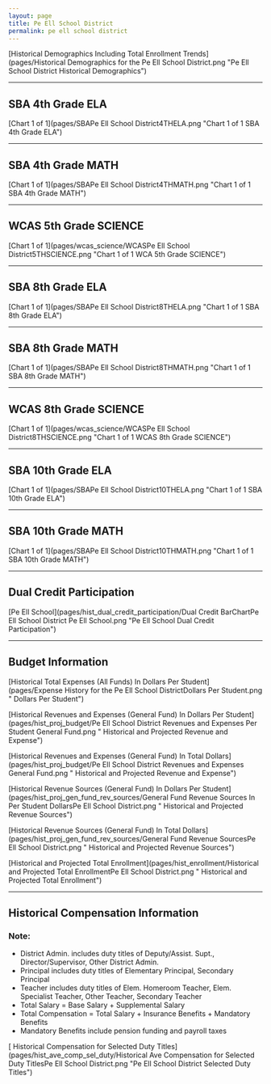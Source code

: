 ```yaml
---
layout: page
title: Pe Ell School District
permalink: pe ell school district
---
```



[Historical Demographics Including Total Enrollment Trends](pages/Historical Demographics for the Pe Ell School District.png "Pe Ell School District Historical Demographics")

___

## SBA 4th Grade ELA

[Chart 1 of 1](pages/SBAPe Ell School District4THELA.png "Chart 1 of 1 SBA 4th Grade ELA")


___

## SBA 4th Grade MATH

[Chart 1 of 1](pages/SBAPe Ell School District4THMATH.png "Chart 1 of 1 SBA 4th Grade MATH")


___

## WCAS 5th Grade SCIENCE

[Chart 1 of 1](pages/wcas_science/WCASPe Ell School District5THSCIENCE.png "Chart 1 of 1 WCA 5th Grade SCIENCE")


___

## SBA 8th Grade ELA

[Chart 1 of 1](pages/SBAPe Ell School District8THELA.png "Chart 1 of 1 SBA 8th Grade ELA")


___

## SBA 8th Grade MATH

[Chart 1 of 1](pages/SBAPe Ell School District8THMATH.png "Chart 1 of 1 SBA 8th Grade MATH")


___

## WCAS 8th Grade SCIENCE

[Chart 1 of 1](pages/wcas_science/WCASPe Ell School District8THSCIENCE.png "Chart 1 of 1 WCAS 8th Grade SCIENCE")


___

## SBA 10th Grade ELA

[Chart 1 of 1](pages/SBAPe Ell School District10THELA.png "Chart 1 of 1 SBA 10th Grade ELA")


___

## SBA 10th Grade MATH

[Chart 1 of 1](pages/SBAPe Ell School District10THMATH.png "Chart 1 of 1 SBA 10th Grade MATH")


___

## Dual Credit Participation

[Pe Ell School](pages/hist_dual_credit_participation/Dual Credit BarChartPe Ell School District Pe Ell School.png "Pe Ell School Dual Credit Participation")


___

## Budget Information

[Historical Total Expenses (All Funds) In Dollars Per Student](pages/Expense History for the Pe Ell School DistrictDollars Per Student.png " Dollars Per Student")

[Historical Revenues and Expenses (General Fund) In Dollars Per Student](pages/hist_proj_budget/Pe Ell School District Revenues and Expenses Per Student General Fund.png " Historical and Projected Revenue and Expense")

[Historical Revenues and Expenses (General Fund) In Total Dollars](pages/hist_proj_budget/Pe Ell School District Revenues and Expenses General Fund.png " Historical and Projected Revenue and Expense")

[Historical Revenue Sources (General Fund) In Dollars Per Student](pages/hist_proj_gen_fund_rev_sources/General Fund Revenue Sources In Per Student DollarsPe Ell School District.png " Historical and Projected Revenue Sources")

[Historical Revenue Sources (General Fund) In Total Dollars](pages/hist_proj_gen_fund_rev_sources/General Fund Revenue SourcesPe Ell School District.png " Historical and Projected Revenue Sources")

[Historical and Projected Total Enrollment](pages/hist_enrollment/Historical and Projected Total EnrollmentPe Ell School District.png " Historical and Projected Total Enrollment")


___

## Historical Compensation Information
### Note:
- District Admin. includes duty titles of Deputy/Assist. Supt., Director/Supervisor, Other District Admin.
- Principal includes duty titles of Elementary Principal, Secondary Principal
- Teacher includes duty titles of Elem. Homeroom Teacher, Elem. Specialist Teacher, Other Teacher, Secondary Teacher
- Total Salary = Base Salary + Supplemental Salary
- Total Compensation = Total Salary + Insurance Benefits + Mandatory Benefits
- Mandatory Benefits include pension funding and payroll taxes

[ Historical Compensation for Selected Duty Titles](pages/hist_ave_comp_sel_duty/Historical Ave Compensation for Selected Duty TitlesPe Ell School District.png "Pe Ell School District Selected Duty Titles")

